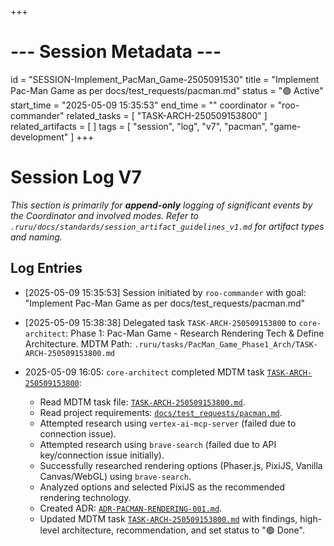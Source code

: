 +++
# --- Session Metadata ---
id = "SESSION-Implement_PacMan_Game-2505091530"
title = "Implement Pac-Man Game as per docs/test_requests/pacman.md"
status = "🟢 Active"
start_time = "2025-05-09 15:35:53"
end_time = ""
coordinator = "roo-commander"
related_tasks = [
    "TASK-ARCH-250509153800"
]
related_artifacts = [
]
tags = [
    "session", "log", "v7", "pacman", "game-development"
]
+++

# Session Log V7

*This section is primarily for **append-only** logging of significant events by the Coordinator and involved modes.*
*Refer to `.ruru/docs/standards/session_artifact_guidelines_v1.md` for artifact types and naming.*

## Log Entries

- [2025-05-09 15:35:53] Session initiated by `roo-commander` with goal: "Implement Pac-Man Game as per docs/test_requests/pacman.md"

- [2025-05-09 15:38:38] Delegated task `TASK-ARCH-250509153800` to `core-architect`: Phase 1: Pac-Man Game - Research Rendering Tech & Define Architecture. MDTM Path: `.ruru/tasks/PacMan_Game_Phase1_Arch/TASK-ARCH-250509153800.md`

- 2025-05-09 16:05: `core-architect` completed MDTM task [`TASK-ARCH-250509153800`](../tasks/PacMan_Game_Phase1_Arch/TASK-ARCH-250509153800.md):
    - Read MDTM task file: [`TASK-ARCH-250509153800.md`](../tasks/PacMan_Game_Phase1_Arch/TASK-ARCH-250509153800.md).
    - Read project requirements: [`docs/test_requests/pacman.md`](../../docs/test_requests/pacman.md).
    - Attempted research using `vertex-ai-mcp-server` (failed due to connection issue).
    - Attempted research using `brave-search` (failed due to API key/connection issue initially).
    - Successfully researched rendering options (Phaser.js, PixiJS, Vanilla Canvas/WebGL) using `brave-search`.
    - Analyzed options and selected PixiJS as the recommended rendering technology.
    - Created ADR: [`ADR-PACMAN-RENDERING-001.md`](../decisions/ADR-PACMAN-RENDERING-001.md).
    - Updated MDTM task [`TASK-ARCH-250509153800.md`](../tasks/PacMan_Game_Phase1_Arch/TASK-ARCH-250509153800.md) with findings, high-level architecture, recommendation, and set status to "🟢 Done".
